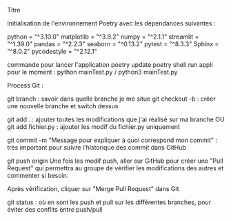 Titre

Initialisation de l'environnement Poetry avec les dépendances suivantes : 

python = "^3.10.0"
matplotlib = "^3.9.2"
numpy = "^2.1.1"
streamlit = "^1.39.0"
pandas = "^2.2.3"
seaborn = "^0.13.2"
pytest = "^8.3.3"
Sphinx = "^8.0.2"
pycodestyle = "^2.12.1"

commande pour lancer l'application
poetry update
poetry shell
run appli pour le moment : python mainTest.py  / python3 mainTest.py

Process Git :

git branch : savoir dans quelle branche je me situe
git checkout -b <nombranche> : créer une nouvelle branche et switch dessus

git add . : ajouter toutes les modifications que j'ai réalisé sur ma branche
OU
git add fichier.py : ajouter les modif du fichier.py uniquement

git commit -m "Message pour expliquer à quoi correspond mon commit" : très important pour suivre l'historique des commit dans GitHub

git push origin <branch> 
Une fois les modif push, aller sur GitHub pour créer une "Pull Request" qui permettra au groupe de vérifier les modifications des autres et commenter si besoin.

Après vérification, cliquer sur "Merge Pull Request" dans Git

git status : où en sont les push et pull sur les différentes branches, pour éviter des conflits entre push/pull







